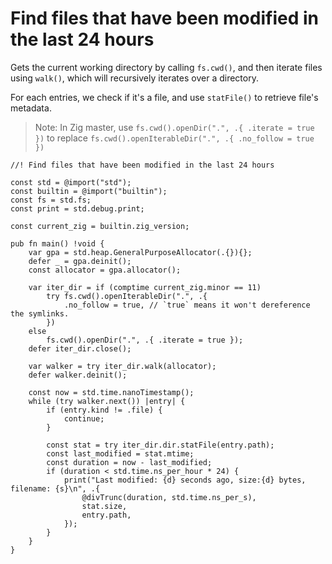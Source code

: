 # Find files that have been modified in the last 24 hours

Gets the current working directory by calling `fs.cwd()`, and then iterate files using `walk()`, which will recursively iterates over a directory.

For each entries, we check if it's a file, and use `statFile()` to retrieve file's metadata.


> Note: In Zig master,  use `fs.cwd().openDir(".", .{ .iterate = true })` to replace `fs.cwd().openIterableDir(".", .{ .no_follow = true })`

```zig
//! Find files that have been modified in the last 24 hours

const std = @import("std");
const builtin = @import("builtin");
const fs = std.fs;
const print = std.debug.print;

const current_zig = builtin.zig_version;

pub fn main() !void {
    var gpa = std.heap.GeneralPurposeAllocator(.{}){};
    defer _ = gpa.deinit();
    const allocator = gpa.allocator();

    var iter_dir = if (comptime current_zig.minor == 11)
        try fs.cwd().openIterableDir(".", .{
            .no_follow = true, // `true` means it won't dereference the symlinks.
        })
    else
        fs.cwd().openDir(".", .{ .iterate = true });
    defer iter_dir.close();

    var walker = try iter_dir.walk(allocator);
    defer walker.deinit();

    const now = std.time.nanoTimestamp();
    while (try walker.next()) |entry| {
        if (entry.kind != .file) {
            continue;
        }

        const stat = try iter_dir.dir.statFile(entry.path);
        const last_modified = stat.mtime;
        const duration = now - last_modified;
        if (duration < std.time.ns_per_hour * 24) {
            print("Last modified: {d} seconds ago, size:{d} bytes, filename: {s}\n", .{
                @divTrunc(duration, std.time.ns_per_s),
                stat.size,
                entry.path,
            });
        }
    }
}

```
